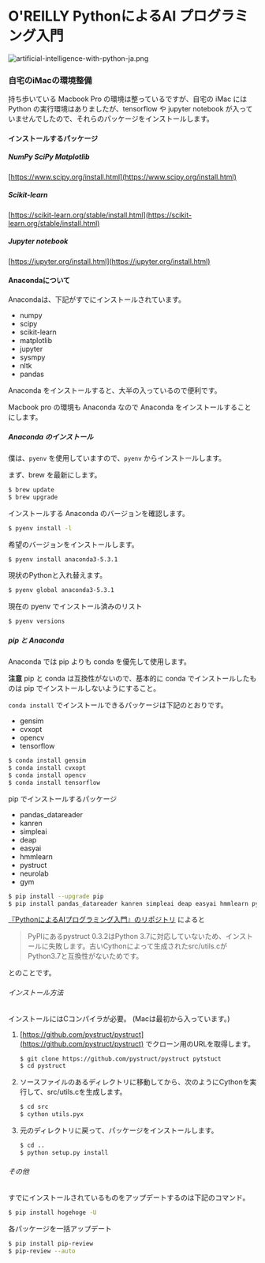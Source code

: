 # O'REILLY PythonによるAI プログラミング入門

![artificial-intelligence-with-python-ja.png](http://www.pecos-company.com/dev/images-for-link/artificial-intelligence-with-python-ja.png)

### 自宅のiMacの環境整備

持ち歩いている Macbook Pro の環境は整っているですが、自宅の iMac には Python の実行環境はありましたが、tensorflow や jupyter notebook が入っていませんでしたので、それらのパッケージをインストールします。

#### インストールするパッケージ

##### NumPy SciPy Matplotlib

[https://www.scipy.org/install.html](https://www.scipy.org/install.html)

##### Scikit-learn

[https://scikit-learn.org/stable/install.html](https://scikit-learn.org/stable/install.html)

##### Jupyter notebook

[https://jupyter.org/install.html](https://jupyter.org/install.html)

#### Anacondaについて

Anacondaは、下記がすでにインストールされています。

- numpy
- scipy
- scikit-learn
- matplotlib
- jupyter
- sysmpy
- nltk
- pandas

Anaconda をインストールすると、大半の入っているので便利です。

Macbook pro の環境も Anaconda なので Anaconda をインストールすることにします。

##### Anaconda のインストール

僕は、`pyenv` を使用していますので、`pyenv` からインストールします。

まず、brew を最新にします。

```sh
$ brew update
$ brew upgrade
```

インストールする Anaconda のバージョンを確認します。

```sh
$ pyenv install -l
```

希望のバージョンをインストールします。

```sh
$ pyenv install anaconda3-5.3.1
```

現状のPythonと入れ替えます。

```sh
$ pyenv global anaconda3-5.3.1
```

現在の pyenv でインストール済みのリスト

```sh
$ pyenv versions
```

##### pip と Anaconda

Anaconda では pip よりも conda を優先して使用します。

**注意**  pip と conda は互換性がないので、基本的に conda でインストールしたものは pip でインストールしないようにすること。

`conda install` でインストールできるパッケージは下記のとおりです。

- gensim
- cvxopt
- opencv
- tensorflow

```sh
$ conda install gensim
$ conda install cvxopt
$ conda install opencv
$ conda install tensorflow
```

pip でインストールするパッケージ

- pandas_datareader
- kanren
- simpleai
- deap
- easyai
- hmmlearn
- pystruct
- neurolab
- gym

```sh
$ pip install --upgrade pip
$ pip install pandas_datareader kanren simpleai deap easyai hmmlearn pystruct neurolab gym
```

[『PythonによるAIプログラミング入門』のリポジトリ](https://github.com/oreilly-japan/artificial-intelligence-with-python-ja) によると

> PyPIにあるpystruct 0.3.2はPython 3.7に対応していないため、インストールに失敗します。古いCythonによって生成されたsrc/utils.cがPython3.7と互換性がないためです。

とのことです。

###### インストール方法

インストールにはCコンパイラが必要。 (Macは最初から入っています。)

1. [https://github.com/pystruct/pystruct](https://github.com/pystruct/pystruct) でクローン用のURLを取得します。

    ```sh
    $ git clone https://github.com/pystruct/pystruct pytstuct
    $ cd pystruct
    ```

1. ソースファイルのあるディレクトリに移動してから、次のようにCythonを実行して、src/utils.cを生成します。

    ```sh
    $ cd src
    $ cython utils.pyx 
    ```

1. 元のディレクトリに戻って、パッケージをインストールします。

    ```sh
    $ cd ..
    $ python setup.py install
    ```

###### その他

すでにインストールされているものをアップデートするのは下記のコマンド。

```sh
$ pip install hogehoge -U
```

各パッケージを一括アップデート

```sh
$ pip install pip-review
$ pip-review --auto
```
